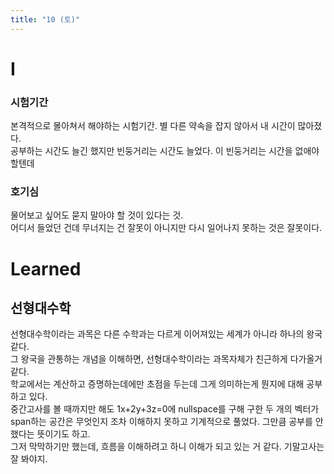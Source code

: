 ```yaml
---
title: "10 (토)"
---
```

# I
### 시험기간
본격적으로 몰아쳐서 해야하는 시험기간. 별 다른 약속을 잡지 않아서 내 시간이 많아졌다.   
공부하는 시간도 늘긴 했지만 빈둥거리는 시간도 늘었다. 이 빈둥거리는 시간을 없애야 할텐데
### 호기심
물어보고 싶어도 묻지 말아야 할 것이 있다는 것.  
어디서 들었던 건데 무너지는 건 잘못이 아니지만 다시 일어나지 못하는 것은 잘못이다.
# Learned
## 선형대수학
선형대수학이라는 과목은 다른 수학과는 다르게 이어져있는 세계가 아니라 하나의 왕국 같다.   
그 왕국을 관통하는 개념을 이해하면, 선형대수학이라는 과목자체가 친근하게 다가올거 같다.   
학교에서는 계산하고 증명하는데에만 초점을 두는데 그게 의미하는게 뭔지에 대해 공부하고 있다.   
중간고사를 볼 때까지만 해도 1x+2y+3z=0에 nullspace를 구해 구한 두 개의 벡터가 span하는 공간은 무엇인지 조차 이해하지 못하고 기계적으로 풀었다.
그만큼 공부를 안했다는 뜻이기도 하고.   
그저 막막하기만 했는데, 흐름을 이해하려고 하니 이해가 되고 있는 거 같다. 기말고사는 잘 봐야지.

